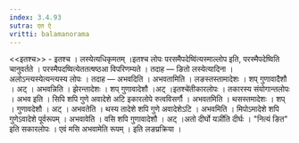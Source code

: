 ```yaml
---
index: 3.4.93
sutra: एत ऐ
vritti: balamanorama
---
```


<<इतश्च>> - इतश्च । लस्येत्यधिकृमतम् ।इतश्च लोपः परसमैपदेष्वि॑त्यस्माल्लोप इति, परस्मैपदेष्विति चानुवर्तते । परस्मैपदष्वित्येततत्षष्ठआ विपरिणम्यते । तदाह —  ङितो लस्येत्यादिना । अलोऽन्त्यस्येत्यन्त्यस्य लोपः । तदाह — अभवदिति । अभवतामिति । लङस्तस्तामादेशः । शप् गुणावादैशौ । अट् । अभवन्निति । झेरन्तादेशः । शप् गुणावादेशौ ।अट् ।इतश्चे॑तीकारलोपः । तकारस्य संयोगान्तलोपः । अभव इति । सिपि शपि गुणे अवादेशे अटि इकारलोपे रुत्वविसर्गौ । अभवतमिति । थसस्तमादेशः । शप् । गुणावदेशौ । अट् । अभवतेति । थस्य तादेशे शपि गुणे अवादेशेऽटि । अभवमिति । मिपोऽमादेशे शपि गुणेऽवादेशे पूर्वरूपम् । अभवावेति । वसि शपि गुणावादेशौ । अट् ।अतो दीर्घो यञी॑ति दीर्घः । "नित्यं ङित" इति सकारलोपः । एवं मसि अभवामेति रूपम् । इति लङप्रक्रिया । 